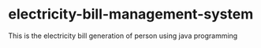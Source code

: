 # electricity-bill-management-system
This is the electricity bill generation of person using java programming
